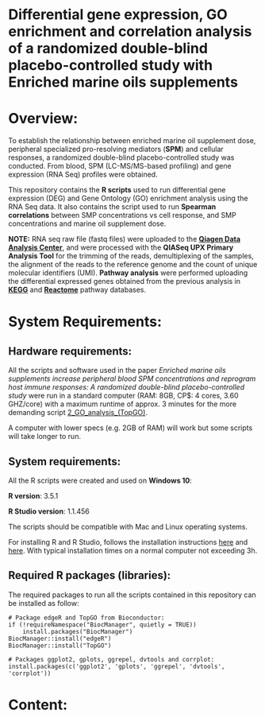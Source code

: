 # Differential gene expression, GO enrichment and correlation analysis of a randomized double-blind placebo-controlled study with Enriched marine oils supplements 

# Overview: 

To establish the relationship between enriched marine oil supplement dose, peripheral specialized pro-resolving mediators (**SPM**) and cellular responses, a randomized double-blind placebo-controlled study was conducted. From blood, SPM (LC-MS/MS-based profiling) and gene expression (RNA Seq) profiles were obtained.  

This repository contains the **R scripts** used to run differential gene expression (DEG) and Gene Ontology (GO) enrichment analysis using the RNA Seq data. It also contains the script used to run **Spearman correlations** between SMP concentrations vs cell response, and SMP concentrations and marine oil supplement dose. 

**NOTE:** RNA seq raw file (fastq files) were uploaded to the [**Qiagen Data Analysis Center**](www.qiagen.com/GeneGlobe), and were processed with the **QIASeq UPX Primary Analysis Tool** for the trimming of the reads, demultiplexing of the samples, the alignment of the reads to the reference genome and the count of unique molecular identifiers (UMI). **Pathway analysis** were performed uploading the differential expressed genes obtained from the previous analysis in [**KEGG**](https://www.genome.jp/kegg/) and [**Reactome**](https://reactome.org/) pathway databases.  

# System Requirements: 

## Hardware requirements: 

All the scripts and software used in the paper *Enriched marine oils supplements increase peripheral blood SPM concentrations and reprogram host immune responses: A randomized double-blind placebo-controlled study* were run in a standard computer (RAM: 8GB, CP$: 4 cores, 3.60 GHZ/core) with a maximum runtime of approx. 3 minutes for the more demanding script [2_GO_analysis_(TopGO)](). 

A computer with lower specs (e.g. 2GB of RAM) will work but some scripts will take longer to run. 

## System requirements:

All the R scripts were created and used on **Windows 10**:

**R version**: 3.5.1 

**R Studio version**: 1.1.456

The scripts should be compatible with Mac and Linux operating systems. 

For installing R and R Studio, follows the installation instructions [here](https://www.stats.bris.ac.uk/R/) and [here](https://www.rstudio.com/products/rstudio/download/). With typical installation times on a normal computer not exceeding 3h.

## Required R packages (libraries): 

The required packages to run all the scripts contained in this repository can be installed as follow: 

```
# Package edgeR and TopGO from Bioconductor:
if (!requireNamespace("BiocManager", quietly = TRUE))
    install.packages("BiocManager")
BiocManager::install("edgeR")
BiocManager::install("TopGO")

# Packages ggplot2, gplots, ggrepel, dvtools and corrplot:
install.packages(c('ggplot2', 'gplots', 'ggrepel', 'dvtools', 'corrplot'))
```
# Content:



